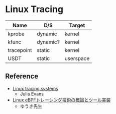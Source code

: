 # Linux Tracing

| Name       | D/S      | Target    |
|------------|----------|-----------|
| kprobe     | dynamic  | kernel    |
| kfunc      | dynamic? | kernel    |
| tracepoint | static   | kernel    |
| USDT       | static   | userspace |

## Reference

* [Linux tracing systems](https://jvns.ca/blog/2017/07/05/linux-tracing-systems/)
  * Julia Evans
* [Linux eBPFトレーシング技術の概論とツール実装](https://blog.yuuk.io/entry/2021/ebpf-tracing)
  * ゆうき先生
